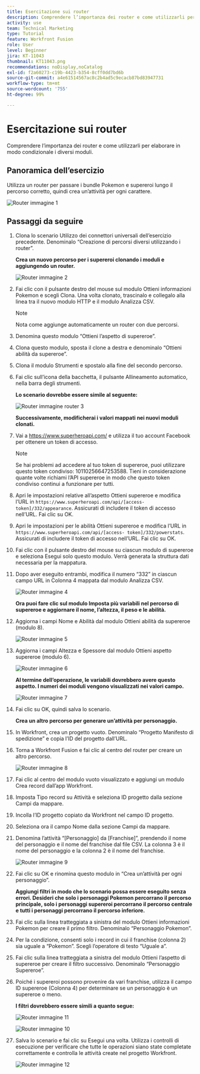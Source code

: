```yaml
---
title: Esercitazione sui router
description: Comprendere l’importanza dei router e come utilizzarli per elaborare in modo condizionale i diversi moduli.
activity: use
team: Technical Marketing
type: Tutorial
feature: Workfront Fusion
role: User
level: Beginner
jira: KT-11043
thumbnail: KT11043.png
recommendations: noDisplay,noCatalog
exl-id: f2a60273-c19b-4423-b354-8cff0dd7bd6b
source-git-commit: a4e61514567ac8c2b4ad5c9ecacb87bd83947731
workflow-type: tm+mt
source-wordcount: '755'
ht-degree: 99%

---
```


# Esercitazione sui router

Comprendere l’importanza dei router e come utilizzarli per elaborare in modo condizionale i diversi moduli.

## Panoramica dell’esercizio

Utilizza un router per passare i bundle Pokemon e supereroi lungo il percorso corretto, quindi crea un’attività per ogni carattere.

![Router immagine 1](../12-exercises/assets/routers-walkthrough-1.png)

## Passaggi da seguire

1. Clona lo scenario Utilizzo dei connettori universali dell’esercizio precedente. Denominalo “Creazione di percorsi diversi utilizzando i router”.

   **Crea un nuovo percorso per i supereroi clonando i moduli e aggiungendo un router.**

   ![Router immagine 2](../12-exercises/assets/routers-walkthrough-2.png)

1. Fai clic con il pulsante destro del mouse sul modulo Ottieni informazioni Pokemon e scegli Clona. Una volta clonato, trascinalo e collegalo alla linea tra il nuovo modulo HTTP e il modulo Analizza CSV.

   >[!NOTE]
   >
   > Nota come aggiunge automaticamente un router con due percorsi.

1. Denomina questo modulo “Ottieni l’aspetto di supereroe”.
1. Clona questo modulo, sposta il clone a destra e denominalo “Ottieni abilità da supereroe”.
1. Clona il modulo Strumenti e spostalo alla fine del secondo percorso.
1. Fai clic sull’icona della bacchetta, il pulsante Allineamento automatico, nella barra degli strumenti.

   **Lo scenario dovrebbe essere simile al seguente:**

   ![Router immagine router 3](../12-exercises/assets/routers-walkthrough-3.png)

   **Successivamente, modificherai i valori mappati nei nuovi moduli clonati.**

1. Vai a <https://www.superheroapi.com/> e utilizza il tuo account Facebook per ottenere un token di accesso.

   >[!NOTE]
   >
   >Se hai problemi ad accedere al tuo token di supereroe, puoi utilizzare questo token condiviso: 10110256647253588. Tieni in considerazione quante volte richiami l’API supereroe in modo che questo token condiviso continui a funzionare per tutti.

1. Apri le impostazioni relative all’aspetto Ottieni supereroe e modifica l’URL in `https://www.superheroapi.com/api/[access- token]/332/appearance`. Assicurati di includere il token di accesso nell’URL. Fai clic su OK.
1. Apri le impostazioni per le abilità Ottieni supereroe e modifica l’URL in `https://www.superheroapi.com/api/[access- token]/332/powerstats`. Assicurati di includere il token di accesso nell’URL. Fai clic su OK.
1. Fai clic con il pulsante destro del mouse su ciascun modulo di supereroe e seleziona Esegui solo questo modulo. Verrà generata la struttura dati necessaria per la mappatura.
1. Dopo aver eseguito entrambi, modifica il numero “332” in ciascun campo URL in Colonna 4 mappata dal modulo Analizza CSV.

   ![Router immagine 4](../12-exercises/assets/routers-walkthrough-4.png)

   **Ora puoi fare clic sul modulo Imposta più variabili nel percorso di supereroe e aggiornare il nome, l’altezza, il peso e le abilità.**

1. Aggiorna i campi Nome e Abilità dal modulo Ottieni abilità da supereroe (modulo 8).

   ![Router immagine 5](../12-exercises/assets/routers-walkthrough-5.png)

1. Aggiorna i campi Altezza e Spessore dal modulo Ottieni aspetto supereroe (modulo 6).

   ![Router immagine 6](../12-exercises/assets/routers-walkthrough-6.png)

   **Al termine dell’operazione, le variabili dovrebbero avere questo aspetto. I numeri dei moduli vengono visualizzati nei valori campo.**

   ![Router immagine 7](../12-exercises/assets/routers-walkthrough-7.png)

1. Fai clic su OK, quindi salva lo scenario.

   **Crea un altro percorso per generare un’attività per personaggio.**

1. In Workfront, crea un progetto vuoto. Denominalo “Progetto Manifesto di spedizione” e copia l’ID del progetto dall’URL.
1. Torna a Workfront Fusion e fai clic al centro del router per creare un altro percorso.

   ![Router immagine 8](../12-exercises/assets/routers-walkthrough-8.png)

1. Fai clic al centro del modulo vuoto visualizzato e aggiungi un modulo Crea record dall’app Workfront.
1. Imposta Tipo record su Attività e seleziona ID progetto dalla sezione Campi da mappare.
1. Incolla l’ID progetto copiato da Workfront nel campo ID progetto.
1. Seleziona ora il campo Nome dalla sezione Campi da mappare.
1. Denomina l’attività “[Personaggio] da [Franchise]”, prendendo il nome del personaggio e il nome del franchise dal file CSV. La colonna 3 è il nome del personaggio e la colonna 2 è il nome del franchise.

   ![Router immagine 9](../12-exercises/assets/routers-walkthrough-9.png)

1. Fai clic su OK e rinomina questo modulo in “Crea un’attività per ogni personaggio”.

   **Aggiungi filtri in modo che lo scenario possa essere eseguito senza errori. Desideri che solo i personaggi Pokemon percorrano il percorso principale, solo i personaggi supereroi percorrano il percorso centrale e tutti i personaggi percorrano il percorso inferiore.**

1. Fai clic sulla linea tratteggiata a sinistra del modulo Ottieni informazioni Pokemon per creare il primo filtro. Denominalo “Personaggio Pokemon”.
1. Per la condizione, consenti solo i record in cui il franchise (colonna 2) sia uguale a “Pokemon”. Scegli l’operatore di testo “Uguale a”.
1. Fai clic sulla linea tratteggiata a sinistra del modulo Ottieni l’aspetto di supereroe per creare il filtro successivo. Denominalo “Personaggio Supereroe”.
1. Poiché i supereroi possono provenire da vari franchise, utilizza il campo ID supereroe (Colonna 4) per determinare se un personaggio è un supereroe o meno.

   **I filtri dovrebbero essere simili a quanto segue:**

   ![Router immagine 11](../12-exercises/assets/routers-walkthrough-11.png)

   ![Router immagine 10](../12-exercises/assets/routers-walkthrough-10.png)

1. Salva lo scenario e fai clic su Esegui una volta. Utilizza i controlli di esecuzione per verificare che tutte le operazioni siano state completate correttamente e controlla le attività create nel progetto Workfront.

   ![Router immagine 12](../12-exercises/assets/routers-walkthrough-12.png)
